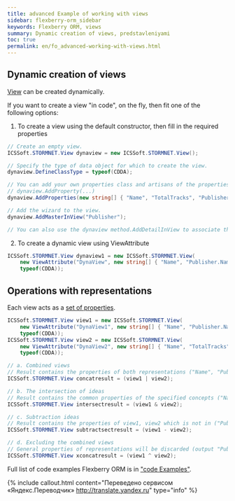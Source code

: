 ```yaml
--- 
title: advanced Example of working with views 
sidebar: flexberry-orm_sidebar 
keywords: Flexberry ORM, views 
summary: Dynamic creation of views, predstavleniyami 
toc: true 
permalink: en/fo_advanced-working-with-views.html 
--- 
```


## Dynamic creation of views 

[View](fd_view-definition.html) can be created dynamically. 

If you want to create a view "in code", on the fly, then fit one of the following options: 

1. To create a view using the default constructor, then fill in the required properties 

```csharp
// Create an empty view. 
ICSSoft.STORMNET.View dynaview = new ICSSoft.STORMNET.View();

// Specify the type of data object for which to create the view. 
dynaview.DefineClassType = typeof(CDDA); 

// You can add your own properties class and artisans of the properties of an array or one by one. 
// dynaview.AddProperty(...) 
dynaview.AddProperties(new string[] { "Name", "TotalTracks", "Publisher.Name" }); 

// Add the wizard to the view. 
dynaview.AddMasterInView("Publisher"); 

// You can also use the dynaview method.AddDetailInView to associate this view with metalowymi ideas. 
``` 

2. To create a dynamic view using ViewAttribute 

```csharp
ICSSoft.STORMNET.View dynaview1 = new ICSSoft.STORMNET.View(
    new ViewAttribute("DynaView", new string[] { "Name", "Publisher.Name" }), 
    typeof(CDDA));
``` 

## Operations with representations 

Each view acts as a [set of properties](fo_view-operations.html). 

```csharp
ICSSoft.STORMNET.View view1 = new ICSSoft.STORMNET.View(
    new ViewAttribute("DynaView1", new string[] { "Name", "Publisher.Name" }), 
    typeof(CDDA));
ICSSoft.STORMNET.View view2 = new ICSSoft.STORMNET.View(
    new ViewAttribute("DynaView2", new string[] { "Name", "TotalTracks" }), 
    typeof(CDDA));

// a. Combined views 
// Result contains the properties of both representations ("Name", "Publisher.Name", "TotalTracks"); 
ICSSoft.STORMNET.View concatresult = (view1 | view2);

// b. The intersection of ideas 
// Result contains the common properties of the specified concepts ("Name"); 
ICSSoft.STORMNET.View intersectresult = (view1 & view2); 

// c. Subtraction ideas 
// Result contains the properties of view1, view2 which is not in ("Publisher.Name"); 
ICSSoft.STORMNET.View subtractsectresult = (view1 - view2); 

// d. Excluding the combined views 
// General properties of representations will be discarded (output "Publisher.Name", "TotalTracks"); 
ICSSoft.STORMNET.View xconcatresult = (view1 ^ view2); 
``` 

Full list of code examples Flexberry ORM is in ["code Examples"](fo_code-samples.html). 



{% include callout.html content="Переведено сервисом «Яндекс.Переводчик» <http://translate.yandex.ru>" type="info" %}